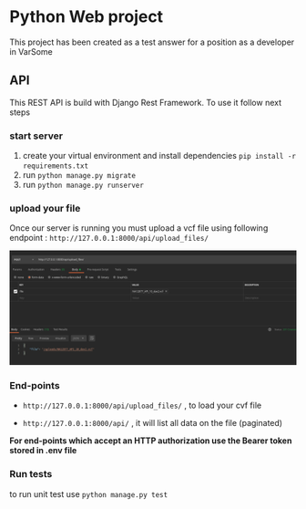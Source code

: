 # Python Web project

This project has been created as a test answer for a position as a developer in VarSome

## API

This REST API is build with Django Rest Framework. To use it follow next steps

### start server

1. create your virtual environment and install dependencies `pip install -r requirements.txt`
2. run `python manage.py migrate`
3. run `python manage.py runserver`

### upload your file

Once our server is running you must upload a vcf file using following endpoint : `http://127.0.0.1:8000/api/upload_files/`

![not found](img/send-fileto-api.png)

### End-points

* `http://127.0.0.1:8000/api/upload_files/` , to load your cvf file
  
* `http://127.0.0.1:8000/api/` , it will list all data on the file (paginated)

    
**For end-points which accept an HTTP authorization use the Bearer token stored in .env file**

### Run tests

to run unit test use `python manage.py test   `

